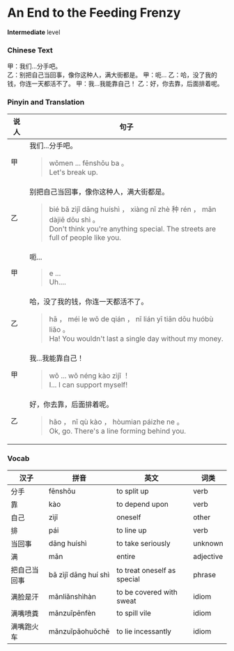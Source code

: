 # An End to the Feeding Frenzy
**Intermediate** level
### Chinese Text
甲：我们...分手吧。<br />乙：别把自己当回事，像你这种人，满大街都是。
甲：呃...
乙：哈，没了我的钱，你连一天都活不了。
甲：我...我能靠自己！
乙：好，你去靠，后面排着呢。

### Pinyin and Translation
|说人|句子|
|----|----|
|甲|我们...分手吧。<blockquote>wǒmen ... fēnshǒu ba 。<br />Let's break up.</blockquote>|
|乙|别把自己当回事，像你这种人，满大街都是。<blockquote>bié bǎ zìjǐ dāng huíshì ， xiàng nǐ zhè 种 rén ， mǎn dàjiē dōu shì 。<br />Don't think you're anything special. The streets are full of people like you.</blockquote>|
|甲|呃...<blockquote>e ...<br />Uh....</blockquote>|
|乙|哈，没了我的钱，你连一天都活不了。<blockquote>hā ， méi le wǒ de qián ， nǐ lián yī tiān dōu huóbù liǎo 。<br />Ha! You wouldn't last a single day without my money.</blockquote>|
|甲|我...我能靠自己！<blockquote>wǒ ... wǒ néng kào zìjǐ ！<br />I... I can support myself!</blockquote>|
|乙|好，你去靠，后面排着呢。<blockquote>hǎo ， nǐ qù kào ， hòumian páizhe ne 。<br />Ok, go. There's a line forming behind you.</blockquote>|
### Vocab
|汉子|拼音|英文|词类|
|----|----|----|----|
|分手|fēnshǒu|to split up|verb|
|靠|kào|to depend upon|verb|
|自己|zìjǐ|oneself|other|
|排|pái|to line up|verb|
|当回事|dāng huíshì|to take seriously|unknown|
|满|mǎn|entire|adjective|
|把自己当回事|bǎ zìjǐ dāng huí shì|to treat oneself as special|phrase|
|满脸是汗|mǎnliǎnshìhàn|to be covered with sweat|idiom|
|满嘴喷粪|mǎnzuǐpēnfèn|to spill vile|idiom|
|满嘴跑火车|mǎnzuǐpǎohuǒchē|to lie incessantly|idiom|